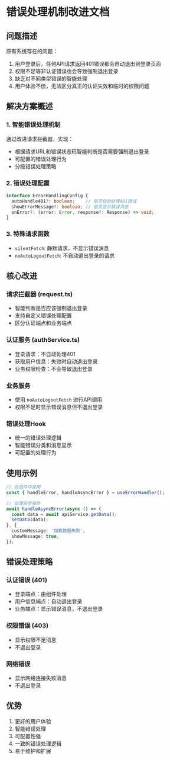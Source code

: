 # 错误处理机制改进文档

## 问题描述

原有系统存在的问题：
1. 用户登录后，任何API请求返回401错误都会自动退出到登录页面
2. 权限不足等非认证错误也会导致强制退出登录
3. 缺乏对不同类型错误的智能处理
4. 用户体验不佳，无法区分真正的认证失效和临时的权限问题

## 解决方案概述

### 1. 智能错误处理机制

通过改进请求拦截器，实现：
- 根据请求URL和错误状态码智能判断是否需要强制退出登录
- 可配置的错误处理行为
- 分级错误处理策略

### 2. 错误处理配置

```typescript
interface ErrorHandlingConfig {
  autoHandle401?: boolean;    // 是否自动处理401错误
  showErrorMessage?: boolean; // 是否显示错误消息
  onError?: (error: Error, response?: Response) => void;
}
```

### 3. 特殊请求函数

- `silentFetch`: 静默请求，不显示错误消息
- `noAutoLogoutFetch`: 不自动退出登录的请求

## 核心改进

### 请求拦截器 (request.ts)
- 智能判断是否应该强制退出登录
- 支持自定义错误处理配置
- 区分认证端点和业务端点

### 认证服务 (authService.ts)
- 登录请求：不自动处理401
- 获取用户信息：失败时自动退出登录
- 业务权限检查：不会导致退出登录

### 业务服务
- 使用 `noAutoLogoutFetch` 进行API调用
- 权限不足时显示错误消息但不退出登录

### 错误处理Hook
- 统一的错误处理逻辑
- 智能错误分类和消息显示
- 可配置的处理行为

## 使用示例

```typescript
// 在组件中使用
const { handleError, handleAsyncError } = useErrorHandler();

// 处理异步操作
await handleAsyncError(async () => {
  const data = await apiService.getData();
  setData(data);
}, {
  customMessage: '加载数据失败',
  showMessage: true,
});
```

## 错误处理策略

### 认证错误 (401)
- 登录端点：由组件处理
- 用户信息端点：自动退出登录
- 业务端点：显示错误消息，不退出登录

### 权限错误 (403)
- 显示权限不足消息
- 不退出登录

### 网络错误
- 显示网络连接失败消息
- 不退出登录

## 优势

1. 更好的用户体验
2. 智能错误处理
3. 可配置性强
4. 一致的错误处理逻辑
5. 易于维护和扩展